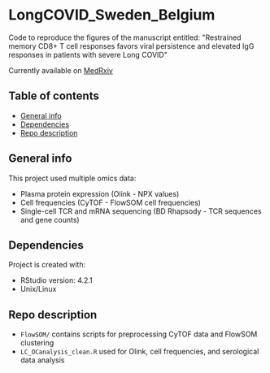 # LongCOVID_Sweden_Belgium
Code to reproduce the figures of the manuscript entitled: "Restrained memory CD8+ T cell responses favors viral persistence and elevated IgG responses in patients with severe Long COVID" 

Currently available on [MedRxiv](https://dx.doi.org/10.1186%2Fs13059-014-0550-8)

## Table of contents
* [General info](#general-info)
* [Dependencies](#dependencies)
* [Repo description](#repo-description)

## General info
This project used multiple omics data:
- Plasma protein expression (Olink - NPX values)
- Cell frequencies (CyTOF - FlowSOM cell frequencies)
- Single-cell TCR and mRNA sequencing (BD Rhapsody - TCR sequences and gene counts)
	
## Dependencies
Project is created with:
* RStudio version: 4.2.1
* Unix/Linux

## Repo description
- ```FlowSOM/``` contains scripts for preprocessing CyTOF data and FlowSOM clustering
- ```LC_OCanalysis_clean.R``` used for Olink, cell frequencies, and serological data analysis  
